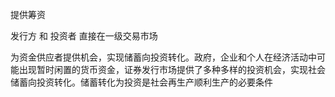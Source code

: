 提供筹资 

发行方 和 投资者 直接在一级交易市场

为资金供应者提供机会，实现储蓄向投资转化。政府，企业和个人在经济活动中可能出现暂时闲置的货币资金，证券发行市场提供了多种多样的投资机会，实现社会储蓄向投资转化。储蓄转化为投资是社会再生产顺利生产的必要条件

